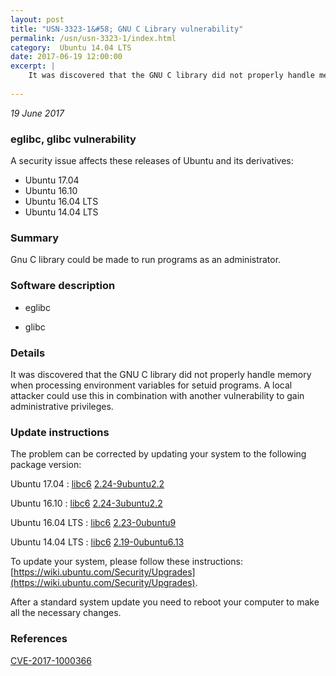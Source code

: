 ```yaml
---
layout: post
title: "USN-3323-1&#58; GNU C Library vulnerability"
permalink: /usn/usn-3323-1/index.html
category:  Ubuntu 14.04 LTS
date: 2017-06-19 12:00:00
excerpt: |
    It was discovered that the GNU C library did not properly handle memory when processing environment variables for setuid programs. A local attacker could use this in combination with another vulnerability to gain administrative privileges. 
    
--- 
```

 
 

*19 June 2017*

### eglibc, glibc vulnerability

A security issue affects these releases of Ubuntu and its derivatives:

* Ubuntu 17.04
* Ubuntu 16.10
* Ubuntu 16.04 LTS
* Ubuntu 14.04 LTS

### Summary

Gnu C library could be made to run programs as an administrator. 

### Software description

* eglibc 

* glibc 

### Details

It was discovered that the GNU C library did not properly handle memory when processing environment variables for setuid programs. A local attacker could use this in combination with another vulnerability to gain administrative privileges. 

### Update instructions

The problem can be corrected by updating your system to the following package version:

Ubuntu 17.04
 : [libc6](https://launchpad.net/ubuntu/+source/glibc) <span> [2.24-9ubuntu2.2](https://launchpad.net/ubuntu/+source/glibc/2.24-9ubuntu2.2) </span> 

Ubuntu 16.10
 : [libc6](https://launchpad.net/ubuntu/+source/glibc) <span> [2.24-3ubuntu2.2](https://launchpad.net/ubuntu/+source/glibc/2.24-3ubuntu2.2) </span> 

Ubuntu 16.04 LTS
 : [libc6](https://launchpad.net/ubuntu/+source/glibc) <span> [2.23-0ubuntu9](https://launchpad.net/ubuntu/+source/glibc/2.23-0ubuntu9) </span> 

Ubuntu 14.04 LTS
 : [libc6](https://launchpad.net/ubuntu/+source/eglibc) <span> [2.19-0ubuntu6.13](https://launchpad.net/ubuntu/+source/eglibc/2.19-0ubuntu6.13) </span> 

To update your system, please follow these instructions: [https://wiki.ubuntu.com/Security/Upgrades](https://wiki.ubuntu.com/Security/Upgrades).

After a standard system update you need to reboot your computer to make all the necessary changes. 

### References

 
 [CVE-2017-1000366](http://people.ubuntu.com/~ubuntu-security/cve/CVE-2017-1000366)
 

